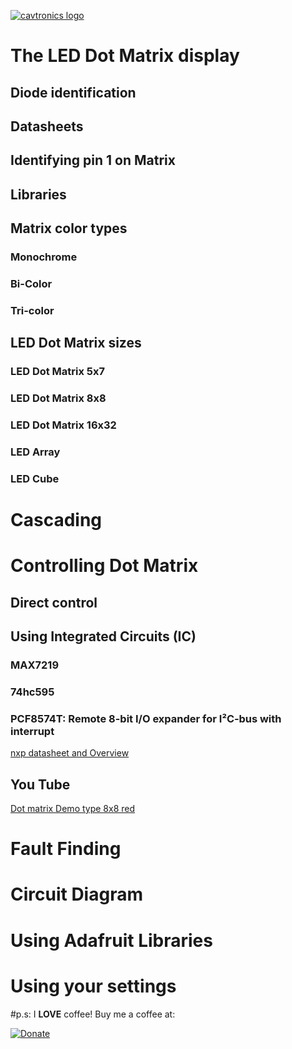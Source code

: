 [![cavtronics logo](https://cldup.com/BhJv2ZU0rj.jpg)](http://www.cavtronics.com "cavtronics")

# The LED Dot Matrix display

## 

## Diode identification
## Datasheets
## Identifying pin 1 on Matrix

## Libraries

## Matrix color types
### Monochrome
### Bi-Color
### Tri-color

## LED Dot Matrix sizes
### LED Dot Matrix 5x7
### LED Dot Matrix 8x8
### LED Dot Matrix 16x32
### LED Array
### LED Cube

# Cascading

# Controlling Dot Matrix

## Direct control

## Using Integrated Circuits (IC)

### MAX7219

### 74hc595

### PCF8574T: Remote 8-bit I/O expander for I²C‑bus with interrupt

[nxp datasheet and Overview](http://www.nxp.com/products/interfaces/ic-bus-portfolio/ic-general-purpose-i-o/remote-8-bit-i-o-expander-for-icbus-with-interrupt:PCF8574T?fpsp=1&tab=Overview )

## You Tube
[Dot matrix Demo type 8x8 red](https://youtu.be/1OdQt88ySwY)

# Fault Finding

# Circuit Diagram

# Using Adafruit Libraries

# Using your settings


#p.s:
I **LOVE** coffee! Buy me a coffee at:   

[![Donate](https://img.shields.io/badge/Donate-PayPal-green.svg)](https://www.paypal.com/cgi-bin/webscr?cmd=_s-xclick&hosted_button_id=ZHBUNDXJXVW4U)



 